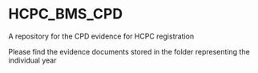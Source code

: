 # HCPC_BMS_CPD
A repository for the CPD evidence for HCPC registration

Please find the evidence documents stored in the folder representing the individual year
